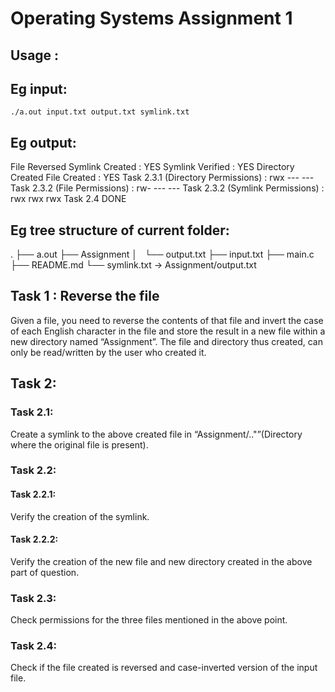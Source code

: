Operating Systems Assignment 1
===============================

## Usage :

<executable> <source> <destination> <symlink name>

## Eg input:

`./a.out input.txt output.txt symlink.txt`

## Eg output:

File Reversed
Symlink Created : YES
Symlink Verified : YES
Directory Created
File Created : YES
Task 2.3.1 (Directory Permissions) : rwx --- ---
Task 2.3.2 (File Permissions) : rw- --- ---
Task 2.3.2 (Symlink Permissions) : rwx rwx rwx
Task 2.4 DONE


## Eg tree structure of current folder:

.
├── a.out
├── Assignment
│   └── output.txt
├── input.txt
├── main.c
├── README.md
└── symlink.txt -> Assignment/output.txt


## Task 1 : Reverse the file

Given a file, you need to reverse the contents of that file and invert the case of each English
character in the file and store the result in a new file within a new directory named
“Assignment”. The file and directory thus created, can only be read/written by the
user who created it.


## Task 2:

### Task 2.1:

Create a symlink to the above created file in “Assignment/.."”(Directory where the original file is present).

### Task 2.2:

#### Task 2.2.1:

Verify the creation of the symlink.

#### Task 2.2.2:

Verify the creation of the new file and new directory created in the above part of question.

### Task 2.3:

Check permissions for the three files mentioned in the above point.

### Task 2.4:

Check if the file created is reversed and case-inverted version of the input file.

